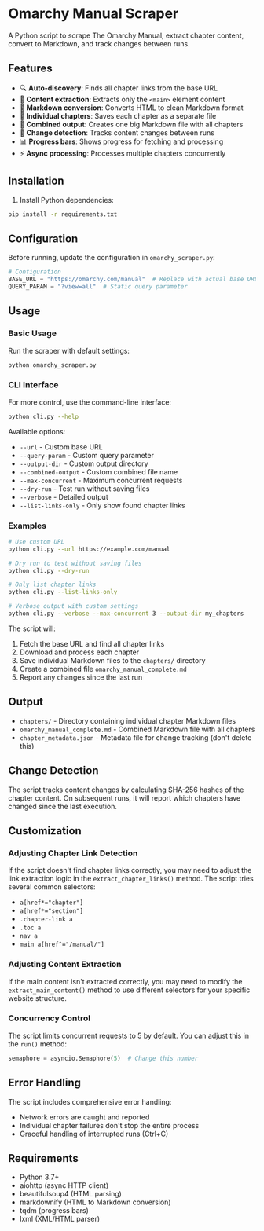 # Omarchy Manual Scraper

A Python script to scrape The Omarchy Manual, extract chapter content, convert to Markdown, and track changes between runs.

## Features

- 🔍 **Auto-discovery**: Finds all chapter links from the base URL
- 📖 **Content extraction**: Extracts only the `<main>` element content
- 📝 **Markdown conversion**: Converts HTML to clean Markdown format
- 📁 **Individual chapters**: Saves each chapter as a separate file
- 📄 **Combined output**: Creates one big Markdown file with all chapters
- 🔄 **Change detection**: Tracks content changes between runs
- 📊 **Progress bars**: Shows progress for fetching and processing
- ⚡ **Async processing**: Processes multiple chapters concurrently

## Installation

1. Install Python dependencies:
```bash
pip install -r requirements.txt
```

## Configuration

Before running, update the configuration in `omarchy_scraper.py`:

```python
# Configuration
BASE_URL = "https://omarchy.com/manual"  # Replace with actual base URL
QUERY_PARAM = "?view=all"  # Static query parameter
```

## Usage

### Basic Usage

Run the scraper with default settings:

```bash
python omarchy_scraper.py
```

### CLI Interface

For more control, use the command-line interface:

```bash
python cli.py --help
```

Available options:
- `--url` - Custom base URL
- `--query-param` - Custom query parameter
- `--output-dir` - Custom output directory
- `--combined-output` - Custom combined file name
- `--max-concurrent` - Maximum concurrent requests
- `--dry-run` - Test run without saving files
- `--verbose` - Detailed output
- `--list-links-only` - Only show found chapter links

### Examples

```bash
# Use custom URL
python cli.py --url https://example.com/manual

# Dry run to test without saving files
python cli.py --dry-run

# Only list chapter links
python cli.py --list-links-only

# Verbose output with custom settings
python cli.py --verbose --max-concurrent 3 --output-dir my_chapters
```

The script will:
1. Fetch the base URL and find all chapter links
2. Download and process each chapter
3. Save individual Markdown files to the `chapters/` directory
4. Create a combined file `omarchy_manual_complete.md`
5. Report any changes since the last run

## Output

- `chapters/` - Directory containing individual chapter Markdown files
- `omarchy_manual_complete.md` - Combined Markdown file with all chapters
- `chapter_metadata.json` - Metadata file for change tracking (don't delete this)

## Change Detection

The script tracks content changes by calculating SHA-256 hashes of the chapter content. On subsequent runs, it will report which chapters have changed since the last execution.

## Customization

### Adjusting Chapter Link Detection

If the script doesn't find chapter links correctly, you may need to adjust the link extraction logic in the `extract_chapter_links()` method. The script tries several common selectors:

- `a[href*="chapter"]`
- `a[href*="section"]`
- `.chapter-link a`
- `.toc a`
- `nav a`
- `main a[href^="/manual/"]`

### Adjusting Content Extraction

If the main content isn't extracted correctly, you may need to modify the `extract_main_content()` method to use different selectors for your specific website structure.

### Concurrency Control

The script limits concurrent requests to 5 by default. You can adjust this in the `run()` method:

```python
semaphore = asyncio.Semaphore(5)  # Change this number
```

## Error Handling

The script includes comprehensive error handling:
- Network errors are caught and reported
- Individual chapter failures don't stop the entire process
- Graceful handling of interrupted runs (Ctrl+C)

## Requirements

- Python 3.7+
- aiohttp (async HTTP client)
- beautifulsoup4 (HTML parsing)
- markdownify (HTML to Markdown conversion)
- tqdm (progress bars)
- lxml (XML/HTML parser)